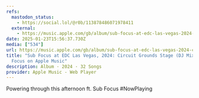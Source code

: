 ```yaml
---
refs:
  mastodon_status:
    - https://social.lol/@r0b/113878486071978411
  external:
    - https://music.apple.com/gb/album/sub-focus-at-edc-las-vegas-2024-circuit-grounds-stage-dj-mix/1753820987
date: 2025-01-23T15:56:37.730Z
media: ["534"]
url: https://music.apple.com/gb/album/sub-focus-at-edc-las-vegas-2024-circuit-grounds-stage-dj-mix/1753820987
title: "Sub Focus at EDC Las Vegas, 2024: Circuit Grounds Stage (DJ Mix) by Sub
  Focus on Apple Music"
description: Album · 2024 · 32 Songs
provider: Apple Music - Web Player
---
```


Powering through this afternoon ft. Sub Focus #NowPlaying

